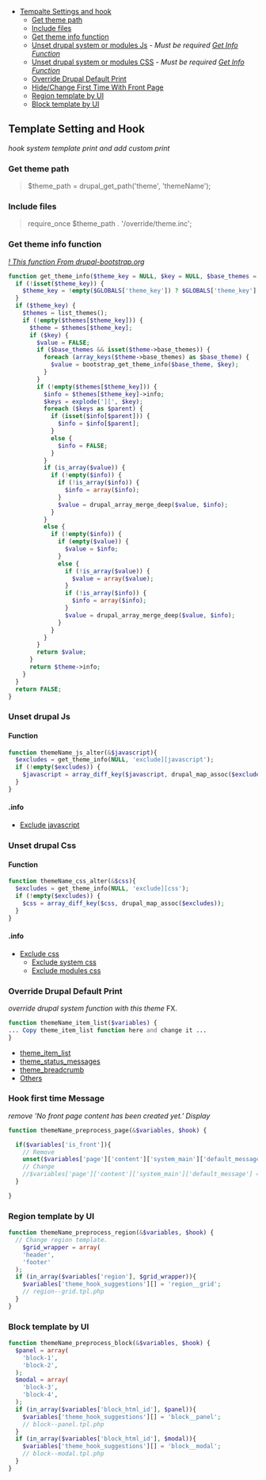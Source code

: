 * [Tempalte Settings and hook](#template-setting-and-hook)
  * [Get theme path](#get-theme-path)
  * [Include files](#include-files)
  * [Get theme info function](#get-theme-info)
  * [Unset drupal system or modules Js](#unset-drupal-js) - *Must be required [Get Info Function](#get-theme-info)*
  * [Unset drupal system or modules CSS](#unset-drupal-css) - *Must be required [Get Info Function](#get-theme-info)*
  * [Override Drupal Default Print](#override-drupal-default-print)
  * [Hide/Change First Time With Front Page](#hook-first-time-message)
  * [Region template by UI](#region-template-by-ui)
  * [Block template by UI](#block-template-by-ui)

## Template Setting and Hook
*hook system template print and add custom print*

### Get theme path
> $theme_path = drupal_get_path('theme', 'themeName');

### Include files
> require_once $theme_path . '/override/theme.inc';  

### Get theme info function
*[! This function From drupal-bootstrap.org](http://drupal-bootstrap.org/api/bootstrap/includes%21common.inc/function/bootstrap_get_theme_info/7)*

```php
function get_theme_info($theme_key = NULL, $key = NULL, $base_themes = TRUE) {
  if (!isset($theme_key)) {
    $theme_key = !empty($GLOBALS['theme_key']) ? $GLOBALS['theme_key'] : FALSE;
  }
  if ($theme_key) {
    $themes = list_themes();
    if (!empty($themes[$theme_key])) {
      $theme = $themes[$theme_key];
      if ($key) {
        $value = FALSE;
        if ($base_themes && isset($theme->base_themes)) {
          foreach (array_keys($theme->base_themes) as $base_theme) {
            $value = bootstrap_get_theme_info($base_theme, $key);
          }
        }
        if (!empty($themes[$theme_key])) {
          $info = $themes[$theme_key]->info;
          $keys = explode('][', $key);
          foreach ($keys as $parent) {
            if (isset($info[$parent])) {
              $info = $info[$parent];
            }
            else {
              $info = FALSE;
            }
          }
          if (is_array($value)) {
            if (!empty($info)) {
              if (!is_array($info)) {
                $info = array($info);
              }
              $value = drupal_array_merge_deep($value, $info);
            }
          }
          else {
            if (!empty($info)) {
              if (empty($value)) {
                $value = $info;
              }
              else {
                if (!is_array($value)) {
                  $value = array($value);
                }
                if (!is_array($info)) {
                  $info = array($info);
                }
                $value = drupal_array_merge_deep($value, $info);
              }
            }
          }
        }
        return $value;
      }
      return $theme->info;
    }
  }
  return FALSE;
}
```

### Unset drupal Js

#### Function
```php
function themeName_js_alter(&$javascript){
  $excludes = get_theme_info(NULL, 'exclude][javascript');
  if (!empty($excludes)) {
    $javascript = array_diff_key($javascript, drupal_map_assoc($excludes));
  }
}
```
#### .info
  * [Exclude javascript](https://github.com/wenroo/drupal-theme-cookbook/blob/master/Help/INFO.md#exclude-javascript)


### Unset drupal Css

#### Function
```php
function themeName_css_alter(&$css){
  $excludes = get_theme_info(NULL, 'exclude][css');
  if (!empty($excludes)) {
    $css = array_diff_key($css, drupal_map_assoc($excludes));
  }
}
```
#### .info
* [Exclude css](https://github.com/wenroo/drupal-theme-cookbook/blob/master/Help/INFO.md#exclude-css)
  * [Exclude system css](https://github.com/wenroo/drupal-theme-cookbook/blob/master/Help/INFO.md#exclude-system-css)
  * [Exclude modules css](https://github.com/wenroo/drupal-theme-cookbook/blob/master/Help/INFO.md#exclude-modules-css)


### Override Drupal Default Print
*override drupal system function with this theme*
FX.
```PHP
function themeName_item_list($variables) {
... Copy theme_item_list function here and change it ...
}
```
* [theme_item_list](https://api.drupal.org/api/drupal/includes%21theme.inc/function/theme_item_list/7.x)
* [theme_status_messages](https://api.drupal.org/api/drupal/includes%21theme.inc/function/theme_status_messages/7.x)
* [theme_breadcrumb](https://api.drupal.org/api/drupal/includes%21theme.inc/function/theme_breadcrumb/7.x)
* [Others](https://api.drupal.org/api/drupal/7.x/search/theme_)

### Hook first time Message
*remove 'No front page content has been created yet.' Display*
```php
function themeName_preprocess_page(&$variables, $hook) {

  if($variables['is_front']){
    // Remove
    unset($variables['page']['content']['system_main']['default_message']);
    // Change
    //$variables['page']['content']['system_main']['default_message'] = 'Welcome!'
  }

}
```

### Region template by UI
```php
function themeName_preprocess_region(&$variables, $hook) {
  // Change region template.
	$grid_wrapper = array(
    'header',
    'footer'
  );
  if (in_array($variables['region'], $grid_wrapper)){
    $variables['theme_hook_suggestions'][] = 'region__grid';
    // region--grid.tpl.php
  }
}
```

### Block template by UI
```php
function themeName_preprocess_block(&$variables, $hook) {
  $panel = array(
    'block-1',
    'block-2',
  );
  $modal = array(
    'block-3',
    'block-4',
  );
  if (in_array($variables['block_html_id'], $panel)){
    $variables['theme_hook_suggestions'][] = 'block__panel';
    // block--panel.tpl.php
  }
  if (in_array($variables['block_html_id'], $modal)){
    $variables['theme_hook_suggestions'][] = 'block__modal';
    // block--modal.tpl.php
  }
}
```
